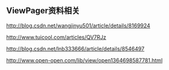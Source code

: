 ## ViewPager资料相关

http://blog.csdn.net/wangjinyu501/article/details/8169924

http://www.tuicool.com/articles/QV7RJz

http://blog.csdn.net/lnb333666/article/details/8546497

http://www.open-open.com/lib/view/open1364698587781.html


